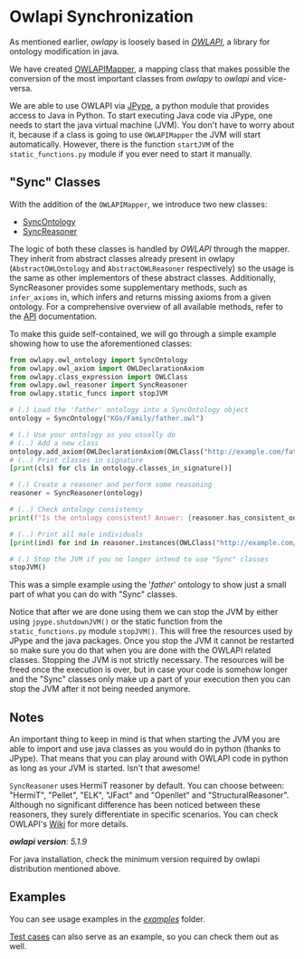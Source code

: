 # Owlapi Synchronization

As mentioned earlier, _owlapy_ is loosely based in [_OWLAPI_](https://github.com/owlcs/owlapi),
a library for ontology modification in java.

We have created [OWLAPIMapper](owlapy.owlapi_mapper.OWLAPIMapper), 
a mapping class that makes possible the conversion of the most
important classes from _owlapy_ to _owlapi_ and vice-versa. 


We are able to use OWLAPI via [JPype](https://jpype.readthedocs.io/en/latest/),
a python module that provides access to Java in Python. To start executing 
Java code via JPype, one needs to start the java virtual machine (JVM).
You don't have to worry about it, because if a class is going to use
`OWLAPIMapper` the JVM will start automatically. However, there is the 
function `startJVM` of the `static_functions.py` module if you ever need
to start it manually.

## "Sync" Classes

With the addition of the `OWLAPIMapper`, we introduce two new classes:
- [SyncOntology](owlapy.owl_ontology.SyncOntology)
- [SyncReasoner](owlapy.owl_reasoner.SyncReasoner)

The logic of both these classes is handled by _OWLAPI_ through the
mapper. They inherit from abstract classes already present in owlapy 
(`AbstractOWLOntology` and `AbstractOWLReasoner` respectively) so
the usage is the same as other implementors of these abstract classes.
Additionally, SyncReasoner provides some supplementary methods, such as `infer_axioms` in, 
which infers and returns missing axioms from a given ontology.
For a comprehensive overview of all available methods, refer to the [API](owlapy.owl_reasoner.SyncReasoner) documentation.

To make this guide self-contained, we will go through a simple example
showing how to use the aforementioned classes:

```python
from owlapy.owl_ontology import SyncOntology
from owlapy.owl_axiom import OWLDeclarationAxiom
from owlapy.class_expression import OWLClass
from owlapy.owl_reasoner import SyncReasoner
from owlapy.static_funcs import stopJVM

# (.) Load the 'father' ontology into a SyncOntology object
ontology = SyncOntology("KGs/Family/father.owl")

# (.) Use your ontology as you usually do
# (..) Add a new class
ontology.add_axiom(OWLDeclarationAxiom(OWLClass("http://example.com/father#some_new_class")))
# (..) Print classes in signature
[print(cls) for cls in ontology.classes_in_signature()]

# (.) Create a reasoner and perform some reasoning 
reasoner = SyncReasoner(ontology)

# (..) Check ontology consistency
print(f"Is the ontology consistent? Answer: {reasoner.has_consistent_ontology()}")

# (..) Print all male individuals
[print(ind) for ind in reasoner.instances(OWLClass("http://example.com/father#male"))]

# (.) Stop the JVM if you no longer intend to use "Sync" classes
stopJVM()


```
This was a simple example using the '_father_' ontology to show
just a small part of what you can do with "Sync" classes. 

Notice that after we are done using them we can stop 
the JVM by either using `jpype.shutdownJVM()` or the static function from the 
`static_functions.py` module `stopJVM()`. This will free the resources used by JPype and the java 
packages. Once you stop the JVM it cannot be restarted so make sure you do that
when you are done with the OWLAPI related classes. Stopping the JVM is not
strictly necessary. The resources will be freed once the execution is over, but
in case your code is somehow longer and the "Sync" classes only make up a part of your execution
then you can stop the JVM after it not being needed anymore.


## Notes

An important thing to keep in mind is that when starting the JVM
you are able to import and use java classes as you would do in python (thanks to JPype). 
That means that you can play around with OWLAPI code in python as long 
as your JVM is started. Isn't that awesome! 

`SyncReasoner` uses HermiT reasoner by default. You can choose between:
"HermiT", "Pellet", "ELK", "JFact" and "Openllet" and "StructuralReasoner". Although no significant 
difference has been noticed between these reasoners, they surely differentiate 
in specific scenarios. You can check OWLAPI's [Wiki](https://github.com/owlcs/owlapi/wiki) for more details.

_**owlapi version**: 5.1.9_

For java installation, check the minimum version required by owlapi distribution mentioned above.

## Examples

You can see usage examples in the [_examples_](https://github.com/dice-group/owlapy/tree/develop/examples) folder.

[Test cases](https://github.com/dice-group/owlapy/tree/develop/tests) can also serve as an example, so you can check them out as well.
